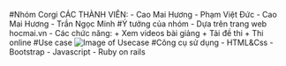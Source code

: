 #Nhóm Corgi
CÁC THÀNH VIÊN:
	- Cao Mai Hương
	- Phạm Việt Đức
	- Cao Mai Hương
	- Trần Ngọc Minh
#Ý tưởng của nhóm
	- Dựa trên trang web hocmai.vn
	- Các chức năng:
		+ Xem videos bài giảng
		+ Tải đề thi
		+ Thi online
#Use case
	![Image of Usecase](https://github.com/huyhoc1310/INT2208-2-2017/blob/master/Nhom-Corgi/usecase.png)
#Công cụ sử dụng
	- HTML&Css
	- Bootstrap
	- Javascript
	- Ruby on rails